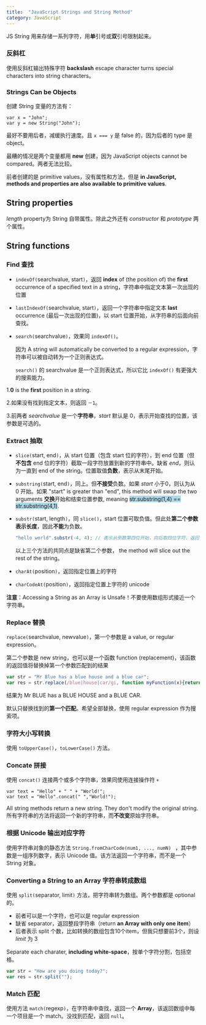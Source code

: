 ```yaml
---
title:  "JavaScript Strings and String Method"
category: JavaScript
---
```

JS String 用来存储一系列字符，用**单**引号或**双**引号限制起来。

### 反斜杠

使用反斜杠输出特殊字符 **backslash** escape character turns special characters into string characters。

### Strings Can be Objects

创建 String 变量的方法有：

    var x = "John";
    var y = new String("John");

最好不要用后者，减缓执行速度。且 `x === y` 是 false 的，因为后者的 type 是 object。

最糟的情况是两个变量都用 **new** 创建，因为 <span class="t-blue">JavaScript objects cannot be compared</span>。两者无法比较。

前者创建的是 primitive values，没有属性和方法，但是 **in JavaScript, methods and properties are also available to primitive values**.

<!--more-->

## String properties

_length_ property为 String 自带属性。除此之外还有 _constructor_ 和 _prototype_ 两个属性。

## String functions

### Find 查找

+ `indexOf(`searchvalue, start`)`，返回 **index** of (the position of) the **first** occurrence of a specified text in a string，<span class="t-blue">字符串中指定文本第一次出现的位置</span>
+ `lastIndexOf(`searchvalue, start`)`，返回一个字符串中指定文本 **last** occurrence (最后一次出现的位置)，以 start 位置开始，从字符串的后面向前查找。
+ `search(`searchvalue`)`，效果同 `indexOf()`。

    因为 A string will automatically be converted to a regular expression，<span class="t-blue">字符串可以被自动转为一个正则表达式</span>。

    `search()` 的 searchvalue 是一个正则表达式，所以它比 `indexOf()` 有更强大的搜索能力。

1.**0** is the **first** position in a string.

2.如果没有找到指定文本，则返回 `－1`。

3.前两者 _searchvalue_ 是一个**字符串**，_start_ 默认是 0，表示开始查找的位置，该参数是可选的。

### Extract 抽取

+ `slice(`start, end`)`，从 start 位置（包含 start 位的字符），到 end 位置（但**不包含** end 位的字符）截取一段字符放置到新的字符串中。缺省 _end_，则认为一直到 end of the string。位置取值**负数**，表示从末尾开始。
+ `substring(`start, end`)`，同上。但**不接受**负数。如果 _start_ 小于0，则认为从 0 开始。如果 "start" is greater than "end", this method will swap the two arguments **交换**开始和结束位置参数, meaning <span style="background-color:lightblue;">str.substring(1,4) == str.substring(4,1)</span>.
+ `substr(`start, length`)`，同 `slice()`，start 位置可取负值。但此处**第二个参数表示长度**，因此**不能**为负数。

  ```js
  "hello world".substr(-4, 4); // 表示从倒数第四位开始，向后取四位字符，返回"orld"
  ```

    以上三个方法的共同点是缺省第二个参数， the method will slice out the rest of the string。

+ `charAt(`position`)`，返回指定位置上的字符
+ `charCodeAt(`position`)`，返回指定位置上字符的 unicode

**注意**：Accessing a String as an Array is Unsafe！<span class="t-blue">不要使用数组形式接近一个字符串</span>。

### Replace 替换

`replace(`searchvalue, newvalue`)`，第一个参数是 a value, or regular expression。

第二个参数是 new string，也可以是一个函数 function (replacement)，该函数的返回值将替换掉第一个参数匹配到的结果

```js
var str = "Mr Blue has a blue house and a blue car";
var res = str.replace(/blue|house|car/gi, function myFunction(x){return x.toUpperCase();});
```

结果为 Mr BLUE has a BLUE HOUSE and a BLUE CAR.

<span class="t-blue">默认只替换找到的**第一个匹配**</span>。希望全部替换，使用 regular expression 作为搜索项。

### 字符大小写转换

使用 `toUpperCase()`，`toLowerCase()` 方法。

### Concate 拼接

使用 `concat()` 连接两个或多个字符串，效果同使用连接操作符 `+`

    var text = "Hello" + " " + "World!";
    var text = "Hello".concat(" ","World!");

All string methods return a new string. They don't modify the original string. <span class="t-blue">所有字符串的方法将返回一个新的字符串，而**不改变**原始字符串</span>。

### 根据 Unicode 输出对应字符

使用字符串对象的静态方法 `String.fromCharCode(num1, ..., numN) ` ，其中参数是一组序列数字，表示 Unicode 值。该方法返回一个字符串，而不是一个 String 对象。

### Converting a String to an Array 字符串转成数组

使用 `split(`separator, limit`)` 方法，把字符串转为数组。两个参数都是 optional 的。

+ 前者可以是一个字符，也可以是 regular expression
+ 缺省 separator，返回整段字符串（return **an Array with only one item**）
+ 后者表示 split 个数，比如转换的数组包含10个item，但我只想要前3个，则设 _limit_ 为 3

Separate each charater, **including white-space**，按单个字符分割，包括空格。

```js
var str = "How are you doing today?";
var res = str.split("");
```

### Match 匹配

使用方法 `match(`regexp`)`，在字符串中查找，返回一个 **Array**，该返回数组中每一个项目是一个 match。没找到匹配，返回 `null`。
